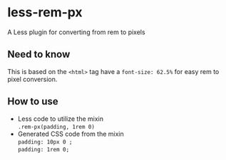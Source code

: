 # less-rem-px
A Less plugin for converting from rem to pixels

## Need to know
This is based on the `<html>` tag have a `font-size: 62.5%` for easy rem to pixel conversion.

## How to use
* Less code to utilize the mixin  
`.rem-px(padding, 1rem 0)`
* Generated CSS code from the mixin     
`padding: 10px 0 ;`  
 `padding: 1rem 0;`
